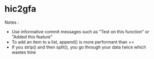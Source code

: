 # hic2gfa

Notes :

- Use informative commit messages such as "Test on this function" or "Added this feature" 
- To add an item to a list, append() is more performant than +=
- If you strip() and then split(), you go through your data twice which wastes time 
